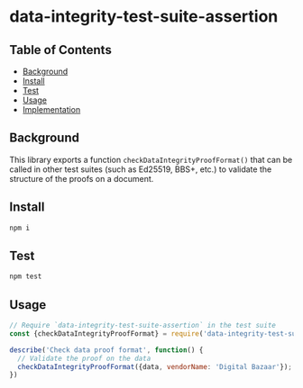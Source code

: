 # data-integrity-test-suite-assertion

## Table of Contents

- [Background](#background)
- [Install](#install)
- [Test](#test)
- [Usage](#usage)
- [Implementation](#implementation)

## Background
This library exports a function `checkDataIntegrityProofFormat()` that can be
called in other test suites (such as Ed25519, BBS+, etc.) to validate the
structure of the proofs on a document.

## Install

```js
npm i
```

## Test

```js
npm test
```

## Usage

```js
// Require `data-integrity-test-suite-assertion` in the test suite
const {checkDataIntegrityProofFormat} = require('data-integrity-test-suite-assertion');

describe('Check data proof format', function() {
  // Validate the proof on the data
  checkDataIntegrityProofFormat({data, vendorName: 'Digital Bazaar'});
})
```
